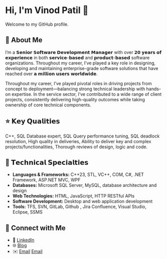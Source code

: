 # Hi, I'm Vinod Patil 👋

Welcome to my GitHub profile.  

## 🔹 About Me
I’m a 𝗦𝗲𝗻𝗶𝗼𝗿 𝗦𝗼𝗳𝘁𝘄𝗮𝗿𝗲 𝗗𝗲𝘃𝗲𝗹𝗼𝗽𝗺𝗲𝗻𝘁 𝗠𝗮𝗻𝗮𝗴𝗲𝗿 with over 𝟮𝟬 𝘆𝗲𝗮𝗿𝘀 𝗼𝗳 𝗲𝘅𝗽𝗲𝗿𝗶𝗲𝗻𝗰𝗲 in both 𝘀𝗲𝗿𝘃𝗶𝗰𝗲-𝗯𝗮𝘀𝗲𝗱 and 𝗽𝗿𝗼𝗱𝘂𝗰𝘁-𝗯𝗮𝘀𝗲𝗱 software organizations. Throughout my career, I’ve played a key role in designing, developing and maintaining enterprise-grade software solutions that have reached over 𝗮 𝗺𝗶𝗹𝗹𝗶𝗼𝗻 𝘂𝘀𝗲𝗿𝘀 𝘄𝗼𝗿𝗹𝗱𝘄𝗶𝗱𝗲.

Throughout my career, I’ve played pivotal roles in driving projects from concept to deployment—balancing strong technical leadership with hands-on expertise. In the service sector, I’ve contributed to a wide range of client projects, consistently delivering high-quality outcomes while taking ownership of core technical components.

## ⭐ 𝗞𝗲𝘆 𝗤𝘂𝗮𝗹𝗶𝘁𝗶𝗲𝘀
C++, SQL Database expert, SQL Query performance tuning, SQL deadlock resolution, High quality in deliveries, Ability to deliver key and complex projects/functionalities, Thorough reviews of design, logic and code.

## 🔧 𝗧𝗲𝗰𝗵𝗻𝗶𝗰𝗮𝗹 𝗦𝗽𝗲𝗰𝗶𝗮𝗹𝘁𝗶𝗲𝘀
- **Languages & Frameworks:** C++23, STL, VC++, COM, C#, .NET Framework, ASP.NET MVC, WPF
- **Databases:** Microsoft SQL Server, MySQL, database architecture and design
- **Web Technologies:** HTML, JavaScript, HTTP RESTful APIs
- **Software Development:** Desktop and web application development
- **Tools:** TFS, SVN, GitLab, Github , Jira Confluence, Visual Studio, Eclipse, SSMS

## 🔹 Connect with Me
- 💼 [LinkedIn](https://www.linkedin.com/in/vinodtpatil/)
- 🌐 [Blog](https://mymindvtp.blogspot.com/)
- ✉️ [Email](mailto:joy.vinod@gmail.com) [Email](mailto:mailv.vip@gmail.com)
